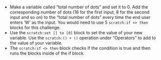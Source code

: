 - Make a variable called “total number of dots” and set it to 0. Add the corresponding number of dots (16 for the first input, 8 for the second input and so on) to the “total number of dots” every time the end user enters ‘W’ as the input. You would need to use 5 `scratch:if <> then` blocks for this challenge.
- Use the `scratch:set [] to [0]` block to set the value of your new variable. Use the `scratch:() + ()` operation under “Operators” to add to the value of your variable.
- The `scratch:if <> then` block checks if the condition is true and then runs the blocks inside of the if block.